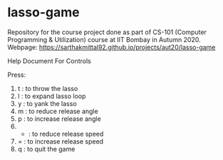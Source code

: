 # lasso-game

Repository for the course project done as part of CS-101 (Computer Programming &amp; Utilization) course at IIT Bombay in Autumn 2020.  
Webpage: https://sarthakmittal92.github.io/projects/aut20/lasso-game

Help Document For Controls

Press:
1. t : to throw the lasso
2. l : to expand lasso loop
3. y : to yank the lasso
4. m : to reduce release angle
5. p : to increase release angle
6. - : to reduce release speed
7. = : to increase release speed
8. q : to quit the game